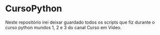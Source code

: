 # CursoPython
Neste repositório irei deixar guardado todos os scripts que fiz durante o curso python mundos 1, 2 e 3 do canal Curso em Vídeo.
